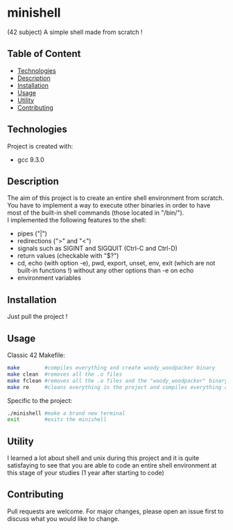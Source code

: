 # minishell
(42 subject) A simple shell made from scratch !

## Table of Content

* [Technologies](#technologies)
* [Description](#description)
* [Installation](#installation)
* [Usage](#usage)
* [Utility](#utility)
* [Contributing](#contributing)

## Technologies

Project is created with:
* gcc 9.3.0

## Description

The aim of this project is to create an entire shell environment from scratch.\
You have to implement a way to execute other binaries in order to have most of the built-in shell commands (those located in "/bin/").\
I implemented the following features to the shell:
* pipes ("|")
* redirections (">" and "<")
* signals such as SIGINT and SIGQUIT (Ctrl-C and Ctrl-D)
* return values (checkable with "$?")
* cd, echo (with option -e), pwd, export, unset, env, exit (which are not built-in functions !) without any other options than -e on echo
* environment variables

## Installation

Just pull the project !

## Usage

Classic 42 Makefile:
````sh
make		#compiles everything and create woody_woodpacker binary
make clean	#removes all the .o files
make fclean	#removes all the .o files and the "woody_woodpacker" binary
make re		#cleans everything in the project and compiles everything again
````

Specific to the project:
````sh
./minishell	#make a brand new terminal
exit		#exits the minishell
````

## Utility

I learned a lot about shell and unix during this project and it is quite satisfaying to see that you are able to code an entire shell environment at this stage of your studies (1 year after starting to code)

## Contributing

Pull requests are welcome. For major changes, please open an issue first to discuss what you would like to change.
